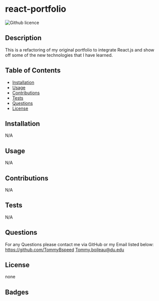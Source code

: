 # react-portfolio

![Github licence](http://img.shields.io/badge/license-none-success.svg)

## Description

This is a refactoring of my original portfolio to integrate React.js and show off some of the new technologies that I have learned.

## Table of Contents

- [Installation](#installation)
- [Usage](#usage)
- [Contributions](#contributions)
- [Tests](#tests)
- [Questions](#questions)
- [License](#license)

## Installation

N/A

## Usage

N/A

## Contributions

N/A

## Tests

N/A

## Questions

For any Questions please contact me via GitHub or my Email listed below:
https://github.com/TommyBspeed
Tommy.boileau@du.edu

## License

none

## Badges
